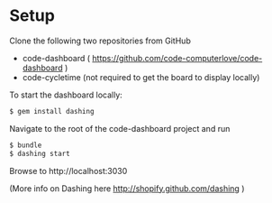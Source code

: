 # Setup

Clone the following two repositories from GitHub

* code-dashboard ( https://github.com/code-computerlove/code-dashboard )
* code-cycletime (not required to get the board to display locally)

To start the dashboard locally:

```sh
$ gem install dashing
```

Navigate to the root of the code-dashboard project and run 

```sh
$ bundle
$ dashing start
```

Browse to http://localhost:3030

(More info on Dashing here http://shopify.github.com/dashing )